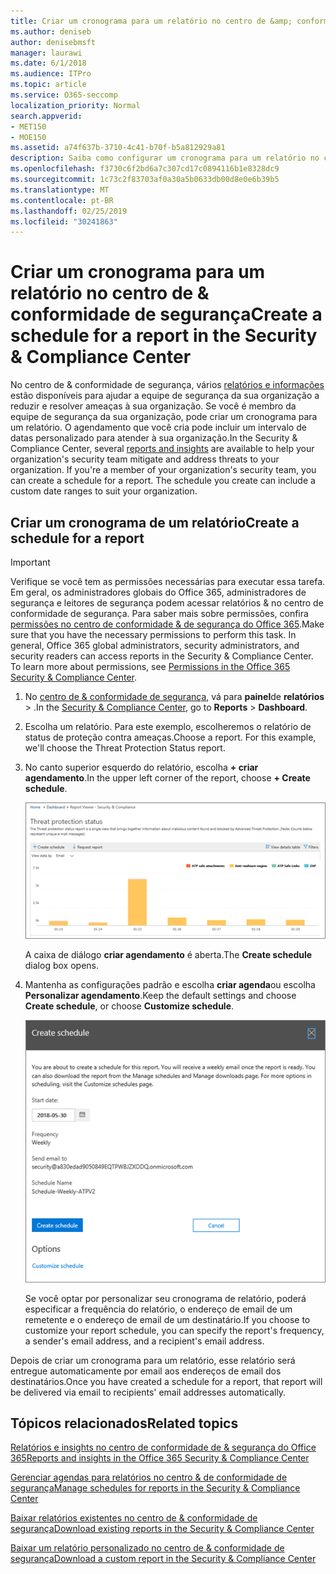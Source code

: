```yaml
---
title: Criar um cronograma para um relatório no centro de &amp; conformidade de segurança
ms.author: deniseb
author: denisebmsft
manager: laurawi
ms.date: 6/1/2018
ms.audience: ITPro
ms.topic: article
ms.service: O365-seccomp
localization_priority: Normal
search.appverid:
- MET150
- MOE150
ms.assetid: a74f637b-3710-4c41-b70f-b5a812929a81
description: Saiba como configurar um cronograma para um relatório no centro de conformidade de &amp; segurança.
ms.openlocfilehash: f3730c6f2bd6a7c307cd17c0894116b1e8328dc9
ms.sourcegitcommit: 1c73c2f83703af0a30a5b0633db00d8e0e6b39b5
ms.translationtype: MT
ms.contentlocale: pt-BR
ms.lasthandoff: 02/25/2019
ms.locfileid: "30241863"
---
```

# <a name="create-a-schedule-for-a-report-in-the-security-amp-compliance-center"></a><span data-ttu-id="412ee-103">Criar um cronograma para um relatório no centro de &amp; conformidade de segurança</span><span class="sxs-lookup"><span data-stu-id="412ee-103">Create a schedule for a report in the Security &amp; Compliance Center</span></span>

<span data-ttu-id="412ee-p101">No centro de &amp; conformidade de segurança, vários [relatórios e informações](reports-and-insights-in-security-and-compliance.md) estão disponíveis para ajudar a equipe de segurança da sua organização a reduzir e resolver ameaças à sua organização. Se você é membro da equipe de segurança da sua organização, pode criar um cronograma para um relatório. O agendamento que você cria pode incluir um intervalo de datas personalizado para atender à sua organização.</span><span class="sxs-lookup"><span data-stu-id="412ee-p101">In the Security &amp; Compliance Center, several [reports and insights](reports-and-insights-in-security-and-compliance.md) are available to help your organization's security team mitigate and address threats to your organization. If you're a member of your organization's security team, you can create a schedule for a report. The schedule you create can include a custom date ranges to suit your organization.</span></span> 
  
## <a name="create-a-schedule-for-a-report"></a><span data-ttu-id="412ee-107">Criar um cronograma de um relatório</span><span class="sxs-lookup"><span data-stu-id="412ee-107">Create a schedule for a report</span></span>

> [!IMPORTANT]
> <span data-ttu-id="412ee-p102">Verifique se você tem as permissões necessárias para executar essa tarefa. Em geral, os administradores globais do Office 365, administradores de segurança e leitores de segurança podem acessar relatórios &amp; no centro de conformidade de segurança. Para saber mais sobre permissões, confira [permissões no centro de conformidade &amp; de segurança do Office 365](permissions-in-the-security-and-compliance-center.md).</span><span class="sxs-lookup"><span data-stu-id="412ee-p102">Make sure that you have the necessary permissions to perform this task. In general, Office 365 global administrators, security administrators, and security readers can access reports in the Security &amp; Compliance Center. To learn more about permissions, see [Permissions in the Office 365 Security &amp; Compliance Center](permissions-in-the-security-and-compliance-center.md).</span></span>
  
1. <span data-ttu-id="412ee-111">No [centro de &amp; conformidade de segurança](https://protection.office.com), vá para **painel**de **relatórios** \> .</span><span class="sxs-lookup"><span data-stu-id="412ee-111">In the [Security &amp; Compliance Center](https://protection.office.com), go to **Reports** \> **Dashboard**.</span></span>
    
2. <span data-ttu-id="412ee-p103">Escolha um relatório. Para este exemplo, escolheremos o relatório de status de proteção contra ameaças.</span><span class="sxs-lookup"><span data-stu-id="412ee-p103">Choose a report. For this example, we'll choose the Threat Protection Status report.</span></span>
    
3. <span data-ttu-id="412ee-114">No canto superior esquerdo do relatório, escolha **+ criar agendamento**.</span><span class="sxs-lookup"><span data-stu-id="412ee-114">In the upper left corner of the report, choose **+ Create schedule**.</span></span>
    
    ![Você pode criar um cronograma para relatórios no centro de &amp; conformidade de segurança](media/2311327c-14f6-4a17-b604-0c9ff2d485d1.png)
  
    <span data-ttu-id="412ee-116">A caixa de diálogo **criar agendamento** é aberta.</span><span class="sxs-lookup"><span data-stu-id="412ee-116">The **Create schedule** dialog box opens.</span></span> 
    
4. <span data-ttu-id="412ee-117">Mantenha as configurações padrão e escolha **criar agenda**ou escolha **Personalizar agendamento**.</span><span class="sxs-lookup"><span data-stu-id="412ee-117">Keep the default settings and choose **Create schedule**, or choose **Customize schedule**.</span></span>
    
    ![Você pode usar as configurações padrão ou personalizar um agendamento de relatório](media/04fac327-8f73-4711-8319-58c11880fd96.png)
  
    <span data-ttu-id="412ee-119">Se você optar por personalizar seu cronograma de relatório, poderá especificar a frequência do relatório, o endereço de email de um remetente e o endereço de email de um destinatário.</span><span class="sxs-lookup"><span data-stu-id="412ee-119">If you choose to customize your report schedule, you can specify the report's frequency, a sender's email address, and a recipient's email address.</span></span> 
    
<span data-ttu-id="412ee-120">Depois de criar um cronograma para um relatório, esse relatório será entregue automaticamente por email aos endereços de email dos destinatários.</span><span class="sxs-lookup"><span data-stu-id="412ee-120">Once you have created a schedule for a report, that report will be delivered via email to recipients' email addresses automatically.</span></span> 
  
## <a name="related-topics"></a><span data-ttu-id="412ee-121">Tópicos relacionados</span><span class="sxs-lookup"><span data-stu-id="412ee-121">Related topics</span></span>

[<span data-ttu-id="412ee-122">Relatórios e insights no centro de conformidade de &amp; segurança do Office 365</span><span class="sxs-lookup"><span data-stu-id="412ee-122">Reports and insights in the Office 365 Security &amp; Compliance Center</span></span>](reports-and-insights-in-security-and-compliance.md)
  
[<span data-ttu-id="412ee-123">Gerenciar agendas para relatórios no centro &amp; de conformidade de segurança</span><span class="sxs-lookup"><span data-stu-id="412ee-123">Manage schedules for reports in the Security &amp; Compliance Center</span></span>](manage-schedules-for-multiple-reports.md)
  
[<span data-ttu-id="412ee-124">Baixar relatórios existentes no centro de &amp; conformidade de segurança</span><span class="sxs-lookup"><span data-stu-id="412ee-124">Download existing reports in the Security &amp; Compliance Center</span></span>](download-existing-reports.md)
  
[<span data-ttu-id="412ee-125">Baixar um relatório personalizado no centro de &amp; conformidade de segurança</span><span class="sxs-lookup"><span data-stu-id="412ee-125">Download a custom report in the Security &amp; Compliance Center</span></span>](set-up-and-download-a-custom-report.md)
  


